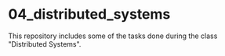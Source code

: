 # 04_distributed_systems

This repository includes some of the tasks done during the class "Distributed Systems".
